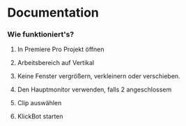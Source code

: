 # Documentation
### Wie funktioniert's?
1. In Premiere Pro Projekt öffnen

2. Arbeitsbereich auf Vertikal

3. Keine Fenster vergrößern, verkleinern oder verschieben.
   
4. Den Hauptmonitor verwenden, falls 2 angeschlossem
   
5. Clip auswählen

6. KlickBot starten
